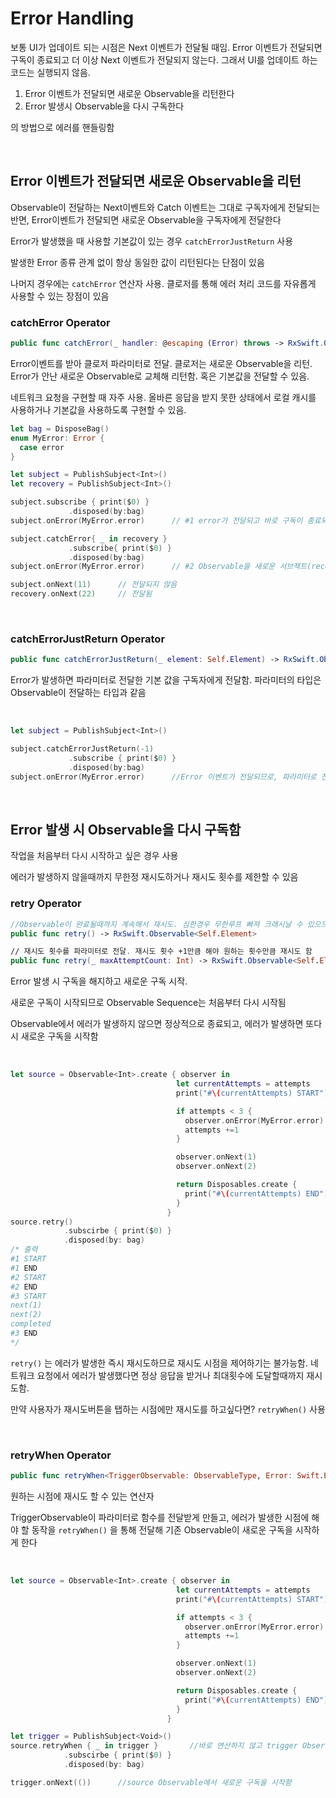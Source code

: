# Error Handling

보통 UI가 업데이트 되는 시점은 Next 이벤트가 전달될 때임. Error 이벤트가 전달되면 구독이 종료되고 더 이상 Next 이벤트가 전달되지 않는다. 그래서 UI를 업데이트 하는 코드는 실행되지 않음. 

1. Error 이벤트가 전달되면 새로운 Observable을 리턴한다 
2. Error 발생시 Observable을 다시 구독한다

의 방법으로 에러를 핸들링함

<br>

## Error 이벤트가 전달되면 새로운 Observable을 리턴

Observable이 전달하는 Next이벤트와 Catch 이벤트는 그대로 구독자에게 전달되는 반면, Error이벤트가 전달되면 새로운 Observable을 구독자에게 전달한다

Error가 발생했을 때 사용할 기본값이 있는 경우 `catchErrorJustReturn` 사용

발생한 Error 종류 관계 없이 항상 동일한 값이 리턴된다는 단점이 있음

나머지 경우에는 `catchError` 연산자 사용. 클로저를 통해 에러 처리 코드를 자유롭게 사용할 수 있는 장점이 있음

### catchError Operator

```swift
public func catchError(_ handler: @escaping (Error) throws -> RxSwift.Observable<Self.Element>) -> RxSwift.Observable<Self.Element>
```

Error이벤트를 받아 클로저 파라미터로 전달. 클로저는 새로운 Observable을 리턴. Error가 안난 새로운 Observable로 교체해 리턴함. 혹은 기본값을 전달할 수 있음.

네트워크 요청을 구현할 때 자주 사용. 올바른 응답을 받지 못한 상태에서 로컬 캐시를 사용하거나 기본값을 사용하도록 구현할 수 있음.



```swift
let bag = DisposeBag()
enum MyError: Error {
  case error
}

let subject = PublishSubject<Int>()
let recovery = PublishSubject<Int>()

subject.subscribe { print($0) }
			 .disposed(by:bag)
subject.onError(MyError.error)		// #1 error가 전달되고 바로 구독이 종료되기 때문에 다른 이벤트는 전달되지 않음

subject.catchError{ _ in recovery }
			 .subscribe{ print($0) }
			 .disposed(by:bag)
subject.onError(MyError.error)		// #2 Observable을 새로운 서브젝트(recovery)로 변경해 리턴해서, Error가 전달되지 않음

subject.onNext(11)		// 전달되지 않음
recovery.onNext(22)		// 전달됨
```



<br>

### catchErrorJustReturn Operator

```swift
public func catchErrorJustReturn(_ element: Self.Element) -> RxSwift.Observable<Self.Element>
```

Error가 발생하면 파라미터로 전달한 기본 값을 구독자에게 전달함. 파라미터의 타입은 Observable이 전달하는 타입과 같음

<br>

```swift
let subject = PublishSubject<Int>()

subject.catchErrorJustReturn(-1)
			 .subscribe { print($0) }
			 .disposed(by:bag)
subject.onError(MyError.error)		//Error 이벤트가 전달되므로, 파라미터로 전달한 -1이 출력되고 종료됨
```



<br>

## Error 발생 시 Observable을 다시 구독함

작업을 처음부터 다시 시작하고 싶은 경우 사용

에러가 발생하지 않을때까지 무한정 재시도하거나 재시도 횟수를 제한할 수 있음

### retry Operator

```swift
//Observable이 완료될때까지 계속해서 재시도. 심한경우 무한루프 빠져 크래시날 수 있으므로 되도록 사용 안함
public func retry() -> RxSwift.Observable<Self.Element>

// 재시도 횟수를 파라미터로 전달. 재시도 횟수 +1만큼 해야 원하는 횟수만큼 재시도 함
public func retry(_ maxAttemptCount: Int) -> RxSwift.Observable<Self.Element>
```

Error 발생 시 구독을 해지하고 새로운 구독 시작.

새로운 구독이 시작되므로 Observable Sequence는 처음부터 다시 시작됨

Observable에서 에러가 발생하지 않으면 정상적으로 종료되고, 에러가 발생하면 또다시 새로운 구독을 시작함

<br>

```swift
let source = Observable<Int>.create { observer in
                                     let currentAttempts = attempts
                                     print("#\(currentAttempts) START")

                                     if attempts < 3 {
                                       observer.onError(MyError.error)
                                       attempts +=1
                                     }

                                     observer.onNext(1)
                                     observer.onNext(2)

                                     return Disposables.create {
                                       print("#\(currentAttempts) END")
                                     }
                                   }
source.retry()
			.subscirbe { print($0) }
			.disposed(by: bag)
/* 출력
#1 START
#1 END
#2 START
#2 END
#3 START
next(1)
next(2)
completed
#3 END
*/
```

`retry()` 는 에러가 발생한 즉시 재시도하므로 재시도 시점을 제어하기는 불가능함. 네트워크 요청에서 에러가 발생했다면 정상 응답을 받거나 최대횟수에 도달할때까지 재시도함. 

만약 사용자가 재시도버튼을 탭하는 시점에만 재시도를 하고싶다면? `retryWhen()` 사용 



<br>

### retryWhen Operator

```swift
public func retryWhen<TriggerObservable: ObservableType, Error: Swift.Error>(_ notificationHandler: @escaping (Observable<Error>) -> TriggerObservable) -> Observable<Element>
```

원하는 시점에 재시도 할 수 있는 연산자

TriggerObservable이 파라미터로 함수를 전달받게 만들고, 에러가 발생한 시점에 해야 할 동작을 `retryWhen()` 을 통해 전달해 기존 Observable이 새로운 구독을 시작하게 한다

<br>

```swift
let source = Observable<Int>.create { observer in
                                     let currentAttempts = attempts
                                     print("#\(currentAttempts) START")

                                     if attempts < 3 {
                                       observer.onError(MyError.error)
                                       attempts +=1
                                     }

                                     observer.onNext(1)
                                     observer.onNext(2)

                                     return Disposables.create {
                                       print("#\(currentAttempts) END")
                                     }
                                   }

let trigger = PublishSubject<Void>()
source.retryWhen { _ in trigger }		//바로 연산하지 않고 trigger Observable이 Next이벤트를 전달할때까지 대기함
			.subscirbe { print($0) }
			.disposed(by: bag)

trigger.onNext(())		//source Observable에서 새로운 구독을 시작함 
```





